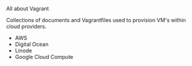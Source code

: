 All about Vagrant

Collections of documents and Vagrantfiles used to provision VM's within
cloud providers.

- AWS
- Digital Ocean
- Linode
- Google Cloud Compute
